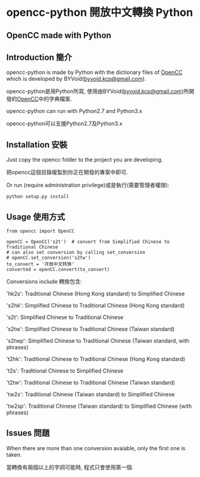 # opencc-python 開放中文轉換 Python

## OpenCC made with Python

## Introduction 簡介
opencc-python is made by Python with the dictionary files of [OpenCC](https://github.com/BYVoid/OpenCC) which is developed by BYVoid(<byvoid.kcp@gmail.com>).

opencc-python是用Python所寫, 使用由BYVoid(<byvoid.kcp@gmail.com>)所開發的[OpenCC](https://github.com/BYVoid/OpenCC)中的字典檔案.

opencc-python can run with Python2.7 and Python3.x

opencc-python可以支援Python2.7及Python3.x


## Installation 安裝
Just copy the opencc folder to the project you are developing.

把opencc這個目錄複製到你正在開發的專案中即可.

Or run (require administration privilege)或是執行(需要管理者權限):

    python setup.py install


## Usage 使用方式

    from opencc import OpenCC 
    
    openCC = OpenCC('s2t')  # convert from Simplified Chinese to Traditional Chinese
    # can also set conversion by calling set_conversion
    # openCC.set_conversion('s2tw')
    to_convert = '开放中文转换'
    converted = openCC.convert(to_convert)

Conversions include 轉換包含:

'hk2s': Traditional Chinese (Hong Kong standard) to Simplified Chinese

's2hk': Simplified Chinese to Traditional Chinese (Hong Kong standard)

's2t': Simplified Chinese to Traditional Chinese

's2tw': Simplified Chinese to Traditional Chinese (Taiwan standard)

's2twp': Simplified Chinese to Traditional Chinese (Taiwan standard, with phrases)

't2hk': Traditional Chinese to Traditional Chinese (Hong Kong standard)

't2s': Traditional Chinese to Simplified Chinese

't2tw': Traditional Chinese to Traditional Chinese (Taiwan standard)

'tw2s': Traditional Chinese (Taiwan standard) to Simplified Chinese

'tw2sp': Traditional Chinese (Taiwan standard) to Simplified Chinese (with phrases)

## Issues 問題
When there are more than one conversion avaiable, only the first one is taken.

當轉換有兩個以上的字詞可能時, 程式只會使用第一個.
